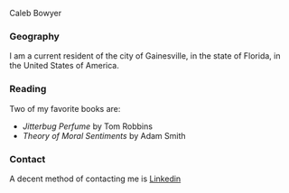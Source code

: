 
Caleb Bowyer
### Geography

I am a current resident of the city of Gainesville, in the state
of Florida, in the United States of America.

### Reading

Two of my favorite books are:

- *Jitterbug Perfume* by Tom Robbins
- *Theory of Moral Sentiments* by Adam Smith

### Contact

A decent method of contacting me is [Linkedin](https://www.linkedin.com)




